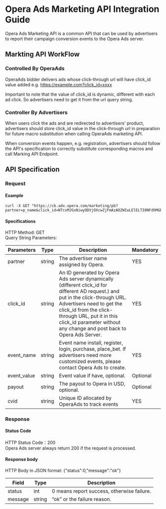 # Opera Ads Marketing API Integration Guide

Opera Ads Marketing API is a common API that can be used by advertisers to report their campaign conversion events to the Opera Ads server.

## Markting API WorkFlow

### Controlled By OperaAds

OperaAds bidder delivers ads whose click-through url will have click_id value added
e.g. https://example.com?click_id=xxxx

Important to note that the value of click_id is dynamic, different with each ad click. So advertisers need to get it from the url query string.

### Controller By Advertisers
When users click the ads and are redirected to advertisers' product, advertisers should store click_id value in the click-through url in preparation for future macro substitution when calling OperaAds marketing API.

When conversion events happen, e.g. registration, advertisers should follow the API's specification to correctly substitute corresponding macros and call Marking API Endpoint.

## API Specification

### Request

#### Example
```
curl -X GET "https://cb.adx.opera.com/marketing/pb?partner=p_name&click_id=NTcxMJGxNiwyODVjOXcwZjFmAzAOZWIwLElELTI0NFdhMGE2M2ExODk5ND%3D&event_name=purchase&event_value=&payout=0.5"
```

#### Specifications

HTTP Method: GET  
Query String Parameters:

| Parameters  | Type   | Description                                                                                                                                                                                                                                                                               | Mandatory |
| ----------- | ------ | ----------------------------------------------------------------------------------------------------------------------------------------------------------------------------------------------------------------------------------------------------------------------------------------- | --------- |
| partner     | string | The advertiser name assigned by Opera.                                                                                                                                                                                                                                                     | YES       |
| click_id    | string | An ID generated by Opera Ads server dynamically (different click_id for different AD request.) and put in the click-through URL. Advertisers need to get the click_id from the click-through URL, put it in this click_id parameter without any change and post back to Opera Ads Server. | YES       |
| event_name  | string | Event name install, register, login, purchase, place_bet. If advertisers need more customized events, please contact Opera Ads to create.                                                                                                                                                 | YES       |
| event_value | string | Event value if have, optional.                                                                                                                                                                                                                                                            | Optional  |
| payout      | string | The payout to Opera in USD, optional.                                                                                                                                                                                                                                                      | Optional  |
| cvid        | string | Unique ID allocated by OperaAds to track events                                                                                                                                                                                                                                            | YES       |

### Response

#### Status Code
HTTP Status Code：200  
Opera Ads server always return 200 if the request is processed.

#### Response body
HTTP Body in JSON format: {"status":0,"message":"ok"}

| Field   | Type   | Description                                |
| ------- | ------ | ------------------------------------------ |
| status  | int    | 0 means report success, otherwise failure. |
| message | string | “ok” or the failure reason.                |
